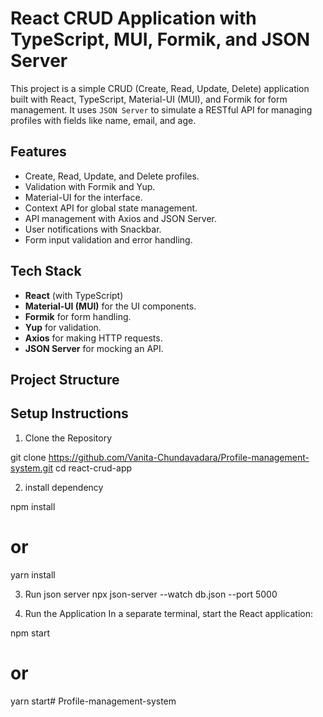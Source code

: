 # React CRUD Application with TypeScript, MUI, Formik, and JSON Server

This project is a simple CRUD (Create, Read, Update, Delete) application built with React, TypeScript, Material-UI (MUI), and Formik for form management. It uses `JSON Server` to simulate a RESTful API for managing profiles with fields like name, email, and age.

## Features

- Create, Read, Update, and Delete profiles.
- Validation with Formik and Yup.
- Material-UI for the interface.
- Context API for global state management.
- API management with Axios and JSON Server.
- User notifications with Snackbar.
- Form input validation and error handling.

## Tech Stack

- **React** (with TypeScript)
- **Material-UI (MUI)** for the UI components.
- **Formik** for form handling.
- **Yup** for validation.
- **Axios** for making HTTP requests.
- **JSON Server** for mocking an API.

## Project Structure

## Setup Instructions

1. Clone the Repository

git clone https://github.com/Vanita-Chundavadara/Profile-management-system.git
cd react-crud-app

2. install dependency

npm install
# or
yarn install

 3. Run json server
npx json-server --watch db.json --port 5000

 4. Run the Application
In a separate terminal, start the React application:

npm start
# or
yarn start# Profile-management-system
